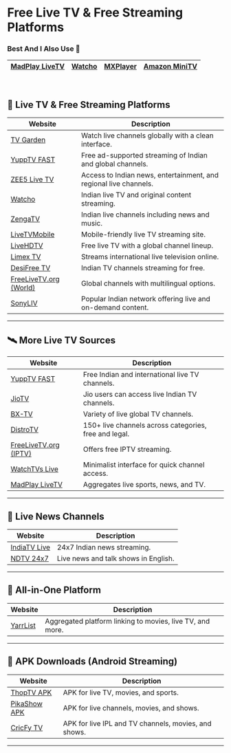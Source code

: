# Free Live TV & Free Streaming Platforms

### Best And I Also Use 💖

| **[MadPlay LiveTV](https://madplay.site/livetv)**      | **[Watcho](https://www.watcho.com/)**  |    **[MXPlayer](https://www.mxplayer.in/)**      | **[Amazon MiniTV](https://www.amazon.in/minitv)**  |  
|-------------------|------------------|-------------------|------------------|
<br>



## **📡 Live TV & Free Streaming Platforms**

| Website | Description |
|--------|-------------|
| [TV Garden](https://tv.garden/) | Watch live channels globally with a clean interface. |
| [YuppTV FAST](https://www.yupptv.com/fast-tv) | Free ad-supported streaming of Indian and global channels. |
| [ZEE5 Live TV](https://www.zee5.com/live-tv) | Access to Indian news, entertainment, and regional live channels. |
| [Watcho](https://www.watcho.com/) | Indian live TV and original content streaming. |
| [ZengaTV](https://www.zengatv.com/) | Indian live channels including news and music. |
| [LiveTVMobile](https://livetvmobile.org/) | Mobile-friendly live TV streaming site. |
| [LiveHDTV](https://www.livehdtv.com/) | Free live TV with a global channel lineup. |
| [Limex TV](https://limex.tv/) | Streams international live television online. |
| [DesiFree TV](https://www.desifree.tv/) | Indian TV channels streaming for free. |
| [FreeLiveTV.org (World)](https://www.freelivetv.org/watch-world-tv-channels-online-free/) | Global channels with multilingual options. |
| [SonyLIV](https://www.sonyliv.com/) | Popular Indian network offering live and on-demand content. |

---

## **🛰️ More Live TV Sources**

| Website | Description |
|--------|-------------|
| [YuppTV FAST](https://www.yupptv.com/fast-tv) | Free Indian and international live TV channels. |
| [JioTV](https://www.jiotv.com/) | Jio users can access live Indian TV channels. |
| [BX-TV](https://bx-tv.com/) | Variety of live global TV channels. |
| [DistroTV](https://www.distro.tv/live/) | 150+ live channels across categories, free and legal. |
| [FreeLiveTV.org (IPTV)](https://www.freelivetv.org/free-live-iptv/) | Offers free IPTV streaming. |
| [WatchTVs Live](https://watchtvs.live/) | Minimalist interface for quick channel access. |
| [MadPlay LiveTV](https://madplay.site/livetv) | Aggregates live sports, news, and TV. |

---

## **📰 Live News Channels**

| Website | Description |
|--------|-------------|
| [IndiaTV Live](https://www.indiatv.in/livetv) | 24x7 Indian news streaming. |
| [NDTV 24x7](https://www.ndtv.com/livetv-ndtv24x7) | Live news and talk shows in English. |

---

## **🧩 All-in-One Platform**

| Website | Description |
|--------|-------------|
| [YarrList](https://yarrlist.xyz/) | Aggregated platform linking to movies, live TV, and more. |

---

## **📱 APK Downloads (Android Streaming)**

| Website | Description |
|--------|-------------|
| [ThopTV APK](https://thoptv.io/) | APK for live TV, movies, and sports. |
| [PikaShow APK](https://pikashow.su/download-thoptv/) | APK for live channels, movies, and shows. |
| [CricFy TV](https://cricfy.org/) | APK for live IPL and TV channels, movies, and shows. |

---
